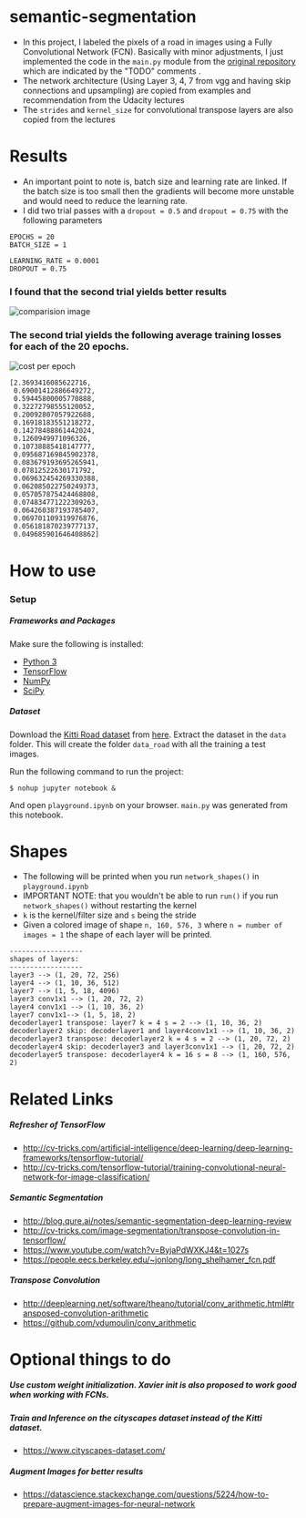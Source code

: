 # semantic-segmentation
- In this project, I labeled the pixels of a road in images using a Fully Convolutional Network (FCN).
Basically with minor adjustments, I just implemented the code in the `main.py` module  from the
[original repository](https://github.com/udacity/CarND-Semantic-Segmentation/)
which are indicated by the "TODO" comments . 
- The network architecture (Using Layer 3, 4, 7 from vgg and having skip connections and upsampling)
are copied from examples and recommendation from the Udacity lectures
- The `strides` and `kernel_size` for convolutional transpose layers are also copied from the lectures

# Results
- An important point to note is, batch size and learning rate are linked. If the batch size is too small then the gradients will become more unstable and would need to reduce the learning rate.
- I did two trial passes with a `dropout = 0.5` and `dropout = 0.75`  with the following parameters

```
EPOCHS = 20
BATCH_SIZE = 1

LEARNING_RATE = 0.0001
DROPOUT = 0.75
```
### I found that the second trial yields better results 
![comparision image](https://github.com/mithi/semantic-segmentation/blob/master/comparison_img.png)

### The second trial yields the following average training losses for each of the 20 epochs. 
![cost per epoch](https://github.com/mithi/semantic-segmentation/blob/master/cost_per_epoch.png)
```
[2.3693416085622716,
 0.69001412886649272,
 0.59445800005770888,
 0.32272798555120052,
 0.20092807057922688,
 0.16918183551218272,
 0.14278488861442024,
 0.1260949971096326,
 0.10738885418147777,
 0.095687169845902378,
 0.083679193695265941,
 0.07812522630171792,
 0.069632454269330388,
 0.062085022750249373,
 0.057057875424468808,
 0.074834771222309263,
 0.064260387193785407,
 0.069701109319976876,
 0.056181870239777137,
 0.049685901646408862]
```

# How to use

### Setup
##### Frameworks and Packages
Make sure the following is installed:
 - [Python 3](https://www.python.org/)
 - [TensorFlow](https://www.tensorflow.org/)
 - [NumPy](http://www.numpy.org/)
 - [SciPy](https://www.scipy.org/)

##### Dataset
Download the [Kitti Road dataset](http://www.cvlibs.net/datasets/kitti/eval_road.php) from [here](http://www.cvlibs.net/download.php?file=data_road.zip).  Extract the dataset in the `data` folder.  This will create the folder `data_road` with all the training a test images.

Run the following command to run the project:
```
$ nohup jupyter notebook &
```
And open `playground.ipynb` on your browser. `main.py` was generated from this notebook. 

# Shapes

- The following will be printed when you run `network_shapes()` in `playground.ipynb`
- IMPORTANT NOTE: that you wouldn't be able to run `run()` if you run `network_shapes()` without restarting the kernel
- `k` is the kernel/filter size and `s` being the stride
- Given a colored image of shape `n, 160, 576, 3` where `n = number of images = 1` the shape of each layer will be printed.
```
------------------
shapes of layers:
------------------
layer3 --> (1, 20, 72, 256)
layer4 --> (1, 10, 36, 512)
layer7 --> (1, 5, 18, 4096)
layer3 conv1x1 --> (1, 20, 72, 2)
layer4 conv1x1 --> (1, 10, 36, 2)
layer7 conv1x1--> (1, 5, 18, 2)
decoderlayer1 transpose: layer7 k = 4 s = 2 --> (1, 10, 36, 2)
decoderlayer2 skip: decoderlayer1 and layer4conv1x1 --> (1, 10, 36, 2)
decoderlayer3 transpose: decoderlayer2 k = 4 s = 2 --> (1, 20, 72, 2)
decoderlayer4 skip: decoderlayer3 and layer3conv1x1 --> (1, 20, 72, 2)
decoderlayer5 transpose: decoderlayer4 k = 16 s = 8 --> (1, 160, 576, 2)
```

# Related Links

##### Refresher of TensorFlow
- http://cv-tricks.com/artificial-intelligence/deep-learning/deep-learning-frameworks/tensorflow-tutorial/
- http://cv-tricks.com/tensorflow-tutorial/training-convolutional-neural-network-for-image-classification/

##### Semantic Segmentation
- http://blog.qure.ai/notes/semantic-segmentation-deep-learning-review
- http://cv-tricks.com/image-segmentation/transpose-convolution-in-tensorflow/
- https://www.youtube.com/watch?v=ByjaPdWXKJ4&t=1027s
- https://people.eecs.berkeley.edu/~jonlong/long_shelhamer_fcn.pdf

##### Transpose Convolution  
- http://deeplearning.net/software/theano/tutorial/conv_arithmetic.html#transposed-convolution-arithmetic
- https://github.com/vdumoulin/conv_arithmetic

# Optional things to do
##### Use custom weight initialization. Xavier init is also proposed to work good when working with FCNs.
##### Train and Inference on the cityscapes dataset instead of the Kitti dataset.
- https://www.cityscapes-dataset.com/

##### Augment Images for better results
- https://datascience.stackexchange.com/questions/5224/how-to-prepare-augment-images-for-neural-network


